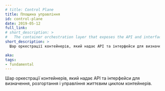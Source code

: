 ```yaml
---
# title: Control Plane
title: Площина управління
id: control-plane
date: 2019-05-12
full_link:
# short_description: >
#   The container orchestration layer that exposes the API and interfaces to define, deploy, and manage the lifecycle of containers.
short_description: >
  Шар оркестрації контейнерів, який надає API та інтерфейси для визначення, розгортання і управління життєвим циклом контейнерів.

aka:
tags:
- fundamental
---
```

<!-- The container orchestration layer that exposes the API and interfaces to define, deploy, and manage the lifecycle of containers. -->
Шар оркестрації контейнерів, який надає API та інтерфейси для визначення, розгортання і управління життєвим циклом контейнерів.
